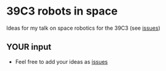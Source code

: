 # 39C3 robots in space
Ideas for my talk on space robotics for the 39C3 (see [issues](../../issues))

## YOUR input
- Feel free to add your ideas as [issues](../../issues)
